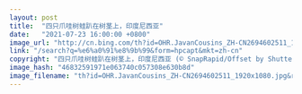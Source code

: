 ```yaml
---
layout: post
title:  "四只爪哇树蛙趴在树茎上，印度尼西亚"
date:   "2021-07-23 16:00:00 +0800"
image_url: "http://cn.bing.com/th?id=OHR.JavanCousins_ZH-CN2694602511_1920x1080.jpg&rf=LaDigue_1920x1080.jpg&pid=hp"
link: "/search?q=%e6%a0%91%e8%9b%99&form=hpcapt&mkt=zh-cn"
copyright: "四只爪哇树蛙趴在树茎上，印度尼西亚 (© SnapRapid/Offset by Shutterstock)"
image_hash: "46832591971e063740c057308e630b8d"
image_filename: "th?id=OHR.JavanCousins_ZH-CN2694602511_1920x1080.jpg&rf=LaDigue_1920x1080.jpg&pid=hp"
---
```

